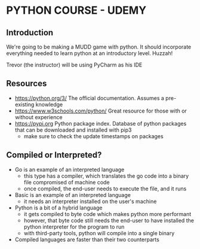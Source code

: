 # PYTHON COURSE - UDEMY

Introduction
------------

We're going to be making a MUDD game with python. It should incorporate everything needed to learn python at an introductory level. Huzzah!

Trevor (the instructor) will be using PyCharm as his IDE

Resources
---------
- https://python.org/3/ The official documentation. Assumes a pre-existing knowledge 
- https://www.w3schools.com/python/ Great resource for those with or without experience
- https://pypi.org Python package index. Database of python packages that can be downloaded and installed with pip3
  - make sure to check the update timestamps on packages

Compiled or Interpreted?
------------------------
- Go is an example of an interpreted language
  - this type has a compiler, which translates the go code into a binary file compromised of machine code
  - once compiled, the end-user needs to execute the file, and it runs
- Basic is an example of an interpreted language
  - it needs an interpreter installed on the user's machine
- Python is a bit of a hybrid language
  - it gets compiled to byte code which makes python more performant 
  - however, that byte code still needs the end-user to have installed the python interpreter for the program to run 
  - with third-party tools, python will compile into a single binary
- Compiled languages are faster than their two counterparts



